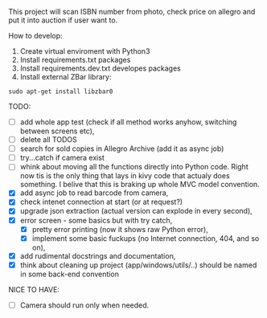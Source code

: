 This project will scan ISBN number from photo, check price on allegro and put it into auction if
user want to.

How to develop:

1) Create virtual enviroment with Python3
2) Install requirements.txt packages
3) Install requirements.dev.txt developes packages
4) Install external ZBar library:

```
sudo apt-get install libzbar0
```

TODO:
 - [ ] add whole app test (check if all method works anyhow, switching between screens etc),
 - [ ] delete all TODOS
 - [ ] search for sold copies in Allegro Archive (add it as async job)
 - [ ] try...catch if camera exist
 - [ ] whink about moving all the functions directly into Python code. Right now tis is the only 
   thing that lays in kivy code that actualy does something. I belive that this is braking up whole
   MVC model convention.
 - [x] add async job to read barcode from camera,
 - [x] check intenet connection at start (or at request?)
 - [x] upgrade json extraction (actual version can explode in every second),
 - [x] error screen - some basics but with try catch,
   - [x] pretty error printing (now it shows raw Python error),
   - [x] implement some basic fuckups (no Internet connection, 404, and so on),
 - [x] add rudimental docstrings and documentation,
 - [x] think about cleaning up project (app/windows/utils/..) should be named in some back-end
   convention

NICE TO HAVE:
 - [ ] Camera should run only when needed.
